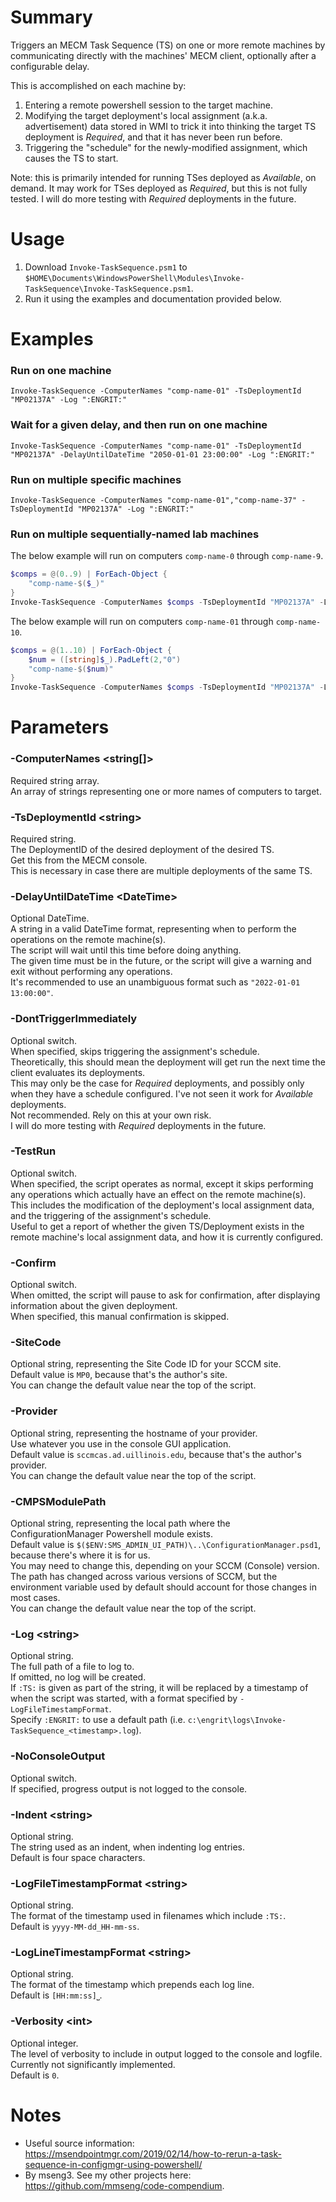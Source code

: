 # Summary
Triggers an MECM Task Sequence (TS) on one or more remote machines by communicating directly with the machines' MECM client, optionally after a configurable delay.  

This is accomplished on each machine by:  
1. Entering a remote powershell session to the target machine.
2. Modifying the target deployment's local assignment (a.k.a. advertisement) data stored in WMI to trick it into thinking the target TS deployment is _Required_, and that it has never been run before.
3. Triggering the "schedule" for the newly-modified assignment, which causes the TS to start.

Note: this is primarily intended for running TSes deployed as _Available_, on demand. It may work for TSes deployed as _Required_, but this is not fully tested. I will do more testing with _Required_ deployments in the future.  

# Usage
1. Download `Invoke-TaskSequence.psm1` to `$HOME\Documents\WindowsPowerShell\Modules\Invoke-TaskSequence\Invoke-TaskSequence.psm1`.
2. Run it using the examples and documentation provided below.

# Examples

### Run on one machine
`Invoke-TaskSequence -ComputerNames "comp-name-01" -TsDeploymentId "MP02137A" -Log ":ENGRIT:"`

### Wait for a given delay, and then run on one machine
`Invoke-TaskSequence -ComputerNames "comp-name-01" -TsDeploymentId "MP02137A" -DelayUntilDateTime "2050-01-01 23:00:00" -Log ":ENGRIT:"`

### Run on multiple specific machines
`Invoke-TaskSequence -ComputerNames "comp-name-01","comp-name-37" -TsDeploymentId "MP02137A" -Log ":ENGRIT:"`

### Run on multiple sequentially-named lab machines
The below example will run on computers `comp-name-0` through `comp-name-9`.  
```powershell
$comps = @(0..9) | ForEach-Object {
	"comp-name-$($_)"
}
Invoke-TaskSequence -ComputerNames $comps -TsDeploymentId "MP02137A" -Log ":ENGRIT:"
```

The below example will run on computers `comp-name-01` through `comp-name-10`.  
```powershell
$comps = @(1..10) | ForEach-Object {
	$num = ([string]$_).PadLeft(2,"0")
	"comp-name-$($num)"
}
Invoke-TaskSequence -ComputerNames $comps -TsDeploymentId "MP02137A" -Log ":ENGRIT:"
```

# Parameters

### -ComputerNames \<string[]\>
Required string array.  
An array of strings representing one or more names of computers to target.  

### -TsDeploymentId \<string\>
Required string.  
The DeploymentID of the desired deployment of the desired TS.  
Get this from the MECM console.  
This is necessary in case there are multiple deployments of the same TS.  

### -DelayUntilDateTime \<DateTime\>
Optional DateTime.  
A string in a valid DateTime format, representing when to perform the operations on the remote machine(s).  
The script will wait until this time before doing anything.  
The given time must be in the future, or the script will give a warning and exit without performing any operations.  
It's recommended to use an unambiguous format such as `"2022-01-01 13:00:00"`.  

### -DontTriggerImmediately
Optional switch.  
When specified, skips triggering the assignment's schedule.  
Theoretically, this should mean the deployment will get run the next time the client evaluates its deployments.  
This may only be the case for _Required_ deployments, and possibly only when they have a schedule configured. I've not seen it work for _Available_ deployments.  
Not recommended. Rely on this at your own risk.  
I will do more testing with _Required_ deployments in the future.  

### -TestRun
Optional switch.  
When specified, the script operates as normal, except it skips performing any operations which actually have an effect on the remote machine(s).  
This includes the modification of the deployment's local assignment data, and the triggering of the assignment's schedule.  
Useful to get a report of whether the given TS/Deployment exists in the remote machine's local assignment data, and how it is currently configured.  

### -Confirm
Optional switch.  
When omitted, the script will pause to ask for confirmation, after displaying information about the given deployment.  
When specified, this manual confirmation is skipped.  

### -SiteCode
Optional string, representing the Site Code ID for your SCCM site.  
Default value is `MP0`, because that's the author's site.  
You can change the default value near the top of the script.  

### -Provider
Optional string, representing the hostname of your provider.  
Use whatever you use in the console GUI application.  
Default value is `sccmcas.ad.uillinois.edu`, because that's the author's provider.  
You can change the default value near the top of the script.  

### -CMPSModulePath
Optional string, representing the local path where the ConfigurationManager Powershell module exists.  
Default value is `$($ENV:SMS_ADMIN_UI_PATH)\..\ConfigurationManager.psd1`, because there's where it is for us.  
You may need to change this, depending on your SCCM (Console) version. The path has changed across various versions of SCCM, but the environment variable used by default should account for those changes in most cases.  
You can change the default value near the top of the script.  

### -Log \<string\>
Optional string.  
The full path of a file to log to.  
If omitted, no log will be created.  
If `:TS:` is given as part of the string, it will be replaced by a timestamp of when the script was started, with a format specified by `-LogFileTimestampFormat`.  
Specify `:ENGRIT:` to use a default path (i.e. `c:\engrit\logs\Invoke-TaskSequence_<timestamp>.log`).  

### -NoConsoleOutput
Optional switch.  
If specified, progress output is not logged to the console.  

### -Indent \<string\>
Optional string.  
The string used as an indent, when indenting log entries.  
Default is four space characters.  

### -LogFileTimestampFormat \<string\>
Optional string.  
The format of the timestamp used in filenames which include `:TS:`.  
Default is `yyyy-MM-dd_HH-mm-ss`.  

### -LogLineTimestampFormat \<string\>
Optional string.  
The format of the timestamp which prepends each log line.  
Default is `[HH:mm:ss]⎵`.  

### -Verbosity \<int\>
Optional integer.  
The level of verbosity to include in output logged to the console and logfile.  
Currently not significantly implemented.  
Default is `0`.  

# Notes
- Useful source information: https://msendpointmgr.com/2019/02/14/how-to-rerun-a-task-sequence-in-configmgr-using-powershell/
- By mseng3. See my other projects here: https://github.com/mmseng/code-compendium.
